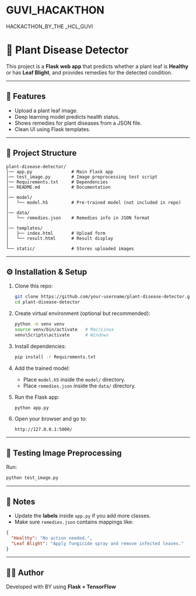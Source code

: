 # GUVI_HACAKTHON
HACKACTHON_BY_THE _HCL_GUVI
# 🌱 Plant Disease Detector

This project is a **Flask web app** that predicts whether a plant leaf is **Healthy** or has **Leaf Blight**, and provides remedies for the detected condition.

---

## 🚀 Features
- Upload a plant leaf image.
- Deep learning model predicts health status.
- Shows remedies for plant diseases from a JSON file.
- Clean UI using Flask templates.

---

## 📂 Project Structure
```
plant-disease-detector/
│── app.py               # Main Flask app
│── test_image.py        # Image preprocessing test script
│── Requirements.txt     # Dependencies
│── README.md            # Documentation
│
│── model/
│   └── model.h5         # Pre-trained model (not included in repo)
│
│── data/
│   └── remedies.json    # Remedies info in JSON format
│
│── templates/
│   ├── index.html       # Upload form
│   └── result.html      # Result display
│
└── static/              # Stores uploaded images
```

---

## ⚙️ Installation & Setup
1. Clone this repo:
   ```bash
   git clone https://github.com/your-username/plant-disease-detector.git
   cd plant-disease-detector
   ```

2. Create virtual environment (optional but recommended):
   ```bash
   python -m venv venv
   source venv/bin/activate   # Mac/Linux
   venv\Scripts\activate      # Windows
   ```

3. Install dependencies:
   ```bash
   pip install -r Requirements.txt
   ```

4. Add the trained model:
   - Place `model.h5` inside the `model/` directory.
   - Place `remedies.json` inside the `data/` directory.

5. Run the Flask app:
   ```bash
   python app.py
   ```

6. Open your browser and go to:
   ```
   http://127.0.0.1:5000/
   ```

---

## 🧪 Testing Image Preprocessing
Run:
```bash
python test_image.py
```

---

## 📌 Notes
- Update the **labels** inside `app.py` if you add more classes.
- Make sure `remedies.json` contains mappings like:
```json
{
  "Healthy": "No action needed.",
  "Leaf Blight": "Apply fungicide spray and remove infected leaves."
}
```

---

## 👨‍💻 Author
Developed with BY  using **Flask + TensorFlow**
